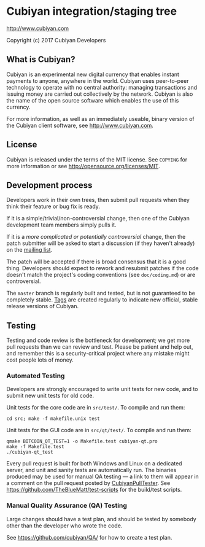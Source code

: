 Cubiyan integration/staging tree
================================

http://www.cubiyan.com

Copyright (c) 2017 Cubiyan Developers

What is Cubiyan?
----------------

Cubiyan is an experimental new digital currency that enables instant payments to
anyone, anywhere in the world. Cubiyan uses peer-to-peer technology to operate
with no central authority: managing transactions and issuing money are carried
out collectively by the network. Cubiyan is also the name of the open source
software which enables the use of this currency.

For more information, as well as an immediately useable, binary version of
the Cubiyan client software, see http://www.cubiyan.com.

License
-------

Cubiyan is released under the terms of the MIT license. See `COPYING` for more
information or see http://opensource.org/licenses/MIT.

Development process
-------------------

Developers work in their own trees, then submit pull requests when they think
their feature or bug fix is ready.

If it is a simple/trivial/non-controversial change, then one of the Cubiyan
development team members simply pulls it.

If it is a *more complicated or potentially controversial* change, then the patch
submitter will be asked to start a discussion (if they haven't already) on the
[mailing list](http://sourceforge.net/mailarchive/forum.php?forum_name=cubiyan-development).

The patch will be accepted if there is broad consensus that it is a good thing.
Developers should expect to rework and resubmit patches if the code doesn't
match the project's coding conventions (see `doc/coding.md`) or are
controversial.

The `master` branch is regularly built and tested, but is not guaranteed to be
completely stable. [Tags](https://github.com/cubiyan/cubiyan/tags) are created
regularly to indicate new official, stable release versions of Cubiyan.

Testing
-------

Testing and code review is the bottleneck for development; we get more pull
requests than we can review and test. Please be patient and help out, and
remember this is a security-critical project where any mistake might cost people
lots of money.

### Automated Testing

Developers are strongly encouraged to write unit tests for new code, and to
submit new unit tests for old code.

Unit tests for the core code are in `src/test/`. To compile and run them:

    cd src; make -f makefile.unix test

Unit tests for the GUI code are in `src/qt/test/`. To compile and run them:

    qmake BITCOIN_QT_TEST=1 -o Makefile.test cubiyan-qt.pro
    make -f Makefile.test
    ./cubiyan-qt_test

Every pull request is built for both Windows and Linux on a dedicated server,
and unit and sanity tests are automatically run. The binaries produced may be
used for manual QA testing — a link to them will appear in a comment on the
pull request posted by [CubiyanPullTester](https://github.com/CubiyanPullTester). See https://github.com/TheBlueMatt/test-scripts
for the build/test scripts.

### Manual Quality Assurance (QA) Testing

Large changes should have a test plan, and should be tested by somebody other
than the developer who wrote the code.

See https://github.com/cubiyan/QA/ for how to create a test plan.
